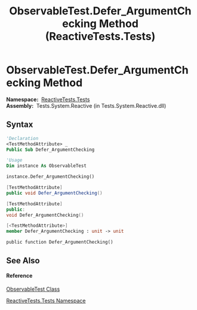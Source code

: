 ﻿---
title: ObservableTest.Defer_ArgumentChecking Method  (ReactiveTests.Tests)
TOCTitle: Defer_ArgumentChecking Method
ms:assetid: M:ReactiveTests.Tests.ObservableTest.Defer_ArgumentChecking
ms:mtpsurl: https://msdn.microsoft.com/en-us/library/reactivetests.tests.observabletest.defer_argumentchecking(v=VS.103)
ms:contentKeyID: 36620425
ms.date: 06/28/2011
mtps_version: v=VS.103
f1_keywords:
- ReactiveTests.Tests.ObservableTest.Defer_ArgumentChecking
dev_langs:
- CSharp
- JScript
- VB
- FSharp
- c++
---

# ObservableTest.Defer\_ArgumentChecking Method

**Namespace:**  [ReactiveTests.Tests](hh289046\(v=vs.103\).md)  
**Assembly:**  Tests.System.Reactive (in Tests.System.Reactive.dll)

## Syntax

``` vb
'Declaration
<TestMethodAttribute> _
Public Sub Defer_ArgumentChecking
```

``` vb
'Usage
Dim instance As ObservableTest

instance.Defer_ArgumentChecking()
```

``` csharp
[TestMethodAttribute]
public void Defer_ArgumentChecking()
```

``` c++
[TestMethodAttribute]
public:
void Defer_ArgumentChecking()
```

``` fsharp
[<TestMethodAttribute>]
member Defer_ArgumentChecking : unit -> unit 
```

``` jscript
public function Defer_ArgumentChecking()
```

## See Also

#### Reference

[ObservableTest Class](hh288687\(v=vs.103\).md)

[ReactiveTests.Tests Namespace](hh289046\(v=vs.103\).md)

